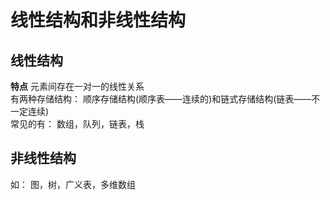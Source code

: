 # 线性结构和非线性结构
## 线性结构
**特点** 元素间存在一对一的线性关系  
有两种存储结构： 顺序存储结构(顺序表——连续的)和链式存储结构(链表——不一定连续)  
常见的有：  数组，队列，链表，栈  

## 非线性结构  
如： 图，树，广义表，多维数组
